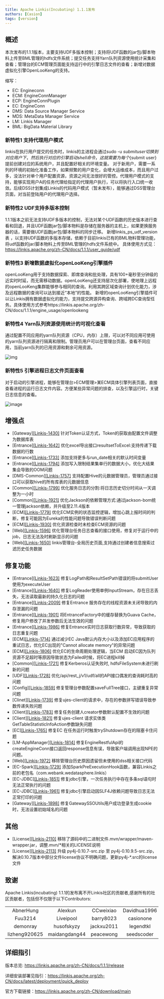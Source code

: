 ```yaml
---
title: Apache Linkis(Incubating) 1.1.1发布
authors: [Casion]
tags: [version]
---
```


## 概述
本次发布的1.1.1版本，主要支持UDF多版本控制；支持将UDF函数的jar包/脚本物料上传至BML管理的hdfs文件系统；提交任务支持Yarn队列资源使用统计采集和查看；管理台的ECM管理页面能支持运行中的引擎日志文件的查看；新增对数据虚拟化引擎OpenLooKeng的支持。


缩写：
- EC: Engineconn
- ECM: EngineConnManager
- ECP: EngineConnPlugin
- EC: EngineConn
- DMS: Data Source Manager Service
- MDS: MetaData Manager Service
- LM:  Linkis Manager
- BML: BigData Material Library



### 新特性1 支持代理用户模式
linkis在执行用户提交的任务时，linkis的主进程会通过sudo -u ${submit user} 切换到对应用户下，然后执行对应的引擎启动shell命令， 这就需要为每个${submit user} 提前创建对应的系统用户，并且配置好相关的环境变量。 
对于新用户，需要一系列的环境的初始化准备工作，如果频繁的用户变化，会增大运维成本，而且用户过多，没法针对单个用户配置资源，资源之间无法很好的管控。代理用户模式的支持，能够实现用户A的任务代理给指定的代理用户执行，可以将执行入口统一收敛。后续DSS计划集成Linkis的代码用户模式（暂未发布），能够通过DSS管理台页面，对当前登陆用户的代理用户选择。


### 新特性2 UDF支持多版本控制
1.1.1版本之前无法支持UDF多版本的控制，无法对某个UDF函数的历史版本进行查看和回退，并且UDF函数jar包/脚本物料是存储在服务器的主机上，如果更换服务器的话，需要做UDF函数jar包/脚本物料的同步迁移。
新增linkis_ps_udf_version表 ，以支持UDF函数的多版本存储，依赖于目前linkis已有的BML物料管理功能，将udf函数的jar/脚本物料上传至BML管理的hdfs文件系统中。
具体使用方式见：https://linkis.apache.org/zh-CN/docs/1.1.1/user_guide/udf

### 新特性3 新增数据虚拟化openLooKeng引擎插件
openLooKeng用于支持数据探索、即席查询和批处理，具有100+毫秒至分钟级的近实时时延，而无需移动数据。openLooKeng还支持层次化部署，使地理上远程的openLooKeng集群能够参与相同的查询。利用其跨区域查询计划优化能力，涉及远程数据的查询可以达到接近“本地”的性能。 
新增的openLooKeng引擎插件可以让Linkis拥有数据虚拟化的能力，支持提交跨源异构查询、跨域跨DC查询型任务。具体使用方式参考https://linkis.apache.org/zh-CN/docs/1.1.1/engine_usage/openlookeng

### 新特性4 Yarn队列资源使用统计的可视化查看
通过配置不同应用的yarn队列资源（CPU，内存）上限，可以对不同应用可使用的yarn队列资源进行隔离和限制。管理员用户可以在管理台页面，查看不同应用，当前yarn队列的已用资源和剩余可用资源。

![img](https://user-images.githubusercontent.com/7869972/168034769-7a4f9a69-eabc-4c17-a056-ef62132bd727.png)

### 新特性5 引擎进程日志文件页面查看
对于启动的引擎进程，能够在管理台>ECM管理>某ECM具体引擎列表页面，直接查看进程的运行日志文件内容。方便某些异常问题的排查，以及引擎运行时，关键日志信息的查看。

![image](https://user-images.githubusercontent.com/7869972/168042702-1d0f998d-59d8-4a19-8803-a2a913bd4e5f.png)

## 增强点

* \[Gateway][[Linkis-1430]](https://github.com/apache/incubator-linkis/issues/1430) 针对Token认证方式，Token的获取由配置文件调整为数据库表
* \[Entrance][[Linkis-1642]](https://github.com/apache/incubator-linkis/pull/1642) 优化excel导出接口resultsetToExcel:支持传递下载数据的行数
* \[Entrance][[Linkis-1733]](https://github.com/apache/incubator-linkis/pull/1733) 添加支持更多与run_date相关的默认时间变量
* \[Entrance][[Linkis-1794]](https://github.com/apache/incubator-linkis/pull/1794) 添加写入限制结果集单行的数据大小，优化大结果集会导致的OOM问题
* \[DMS-Common][[Linkis-1757]](https://github.com/apache/incubator-linkis/issues/1757) 支持配置Hive的元数据管理员，管理员通过接口可以获取hive的所有库表的元数据信息
* \[Common][[Linkis-1799]](https://github.com/apache/incubator-linkis/pull/1799) 优化服务日志的分割:将日志历史切分时间从一天调整为一小时
* \[Common][[Linkis-1921]](https://github.com/apache/incubator-linkis/pull/1921)  优化Jackson的依赖管理方式:通过jackson-bom统一管理jackson依赖，并升级至2.11.4版本
* \[ECM][[Linkis-1779]](https://github.com/apache/incubator-linkis/issues/1779) 优化ECM实例的状态监控逻辑，增加心跳上报时间的判断，修复可能因为Eureka的性能问题导致错误判断问题
* \[ECM][[Linkis-1930]](https://github.com/apache/incubator-linkis/pull/1930) 优化资源检查时未检查ECM资源的问题
* \[Web][[Linkis-1596]](https://github.com/apache/incubator-linkis/issues/1596) 优化管理台任务日志查看的接口使用，修复对于运行中的job，日志无法及时刷新显示的问题
* \[Web][[Linkis-1650]](https://github.com/apache/incubator-linkis/issues/1650) linkis管理台-全局历史页面,支持通过创建者信息搜索过滤历史任务数据


## 修复功能

* \[Entrance][[Linkis-1623]](https://github.com/apache/incubator-linkis/issues/1623)  修复LogPath和ResultSetPath错误的将submitUser使用为executeUser
* \[Entrance][[Linkis-1640]](https://github.com/apache/incubator-linkis/issues/1640)  修复LogReader使用单例InputStream，存在日志丢失，无法读取最新的持久化日志的问题
* \[Entrance][[Linkis-2009]](https://github.com/apache/incubator-linkis/issues/2009) 修复Entrance 服务存在的线程资源未关闭导致的内存泄漏的问题
* \[Entrance][[Linkis-1901]](https://github.com/apache/incubator-linkis/issues/1901) 将EntranceFactory中的缓存替换为Guava Cache，修复用户修改了并发参数后无法生效的问题
* \[Entrance][[Linkis-1986]](https://github.com/apache/incubator-linkis/issues/1986) 修复Entrance实时日志获取行数异常，导致获取的日志重复问题
* \[ECM][[Linkis-1714]](https://github.com/apache/incubator-linkis/pull/1714) 通过减少EC Java默认内存大小以及添加EC应用程序的重试日志，优化EC出现的"Cannot allocate memory"的异常问题 
* \[ECM][[Linkis-1806]](https://github.com/apache/incubator-linkis/pull/1806) 优化EC的生命周期处理逻辑，当ECM 启动EC因为队列资源不足超时等原因导致状态为Failed时候，将EC进程kill掉
* \[Common][[Linkis-1721]](https://github.com/apache/incubator-linkis/pull/1721)   修复Kerberos认证失败时, hdfsFileSystem未进行刷新的问题
* \[UDF][[Linkis-1728]](https://github.com/apache/incubator-linkis/pull/1728)  优化/api/rest_j/v1/udf/all的API接口偶发的查询耗时高的问题
* \[Config][[Linkis-1859]](https://github.com/apache/incubator-linkis/issues/1859) 修复管理台参数配置saveFullTree接口，主键重复异常问题
* \[Clinet][[Linkis-1739]](https://github.com/apache/incubator-linkis/pull/1739) 修复ujes-client的请求中，存在的参数拼写错误导致参数传递失败问题
* \[Client][[Linkis-1783]](https://github.com/apache/incubator-linkis/pull/1783) 修复任务创建人creator参数默认配置不生效的问题 
* \[Client][[Linkis-1821]](https://github.com/apache/incubator-linkis/pull/1821)  修复ujes-client 请求实体类GetTableStatisticInfoAction参数缺失问题
* \[EC][[Linkis-1765]](https://github.com/apache/incubator-linkis/issues/1765) 修复EC 在任务运行时触发tryShutdown存在的阻塞卡住问题
* \[LM-AppManager][[Linkis-1814]](https://github.com/apache/incubator-linkis/pull/1814) 修复EngineRestfulApi的createEngineConn接口返回response信息有误，导致客户端调用出现NPE的问题。
* \[Web][[Linkis-1972]](https://github.com/apache/incubator-linkis/pull/1972) 移除管理台历史原因遗留但未使用的dss相关接口代码
* \[EC-Spark][[Linkis-1729]](https://github.com/apache/incubator-linkis/pull/1729) 添加SparkPreExecutionHook函数，兼容Linkis之前的老包名（com.webank.wedatasphere.linkis）
* \[EC-JDBC][[Linkis-1851]](https://github.com/apache/incubator-linkis/issues/1851) 修复jdbc引擎，一次任务执行中存在多条sql语句时无法正常执行的问题
* \[EC-JDBC][[Linkis-1961]](https://github.com/apache/incubator-linkis/issues/1851) 修复jdbc引擎启动因SLF4J依赖问题导致日志无法正常打印的问题
* \[Gateway][[Linkis-1898]](https://github.com/apache/incubator-linkis/pull/1898)  修复GatewaySSOUtils用户成功登录生成cookie时，无法设置初始域名的问题

## 其他
* \[License][[Linkis-2110]](https://github.com/apache/incubator-linkis/issues/2110) 移除了源码中的二进制文件.mvn/wrapper/maven-wrapper.jar，调整.mvn/*相关的LICENSE说明
* \[License][[Linkis-2113]](https://github.com/apache/incubator-linkis/pull/2113) 升级 py4j-0.10.7-src.zip 至 py4j-0.10.9.5-src.zip，解决0.10.7版本中部分文件license协议不明确问题，更新py4j-*.src的license文件


## 致谢 

Apache Linkis(incubating) 1.1.1的发布离不开Linkis社区的贡献者,感谢所有的社区贡献者，包括但不仅限于以下Contributors: 

<table align="center">
    <tr>
        <td align="center">AbnerHung</td>
        <td align="center">Alexkun</td>
        <td align="center">CCweixiao</td>
        <td align="center">Davidhua1996</td>
    </tr>
    <tr>
        <td align="center">Fuu3214</td>
        <td align="center">Liveipool</td>
        <td align="center">barry8023</td>
        <td align="center">casionone</td>
    </tr>
    <tr>
        <td align="center">demonray</td>
        <td align="center">husofskyzy</td>
        <td align="center">jackxu2011</td>
        <td align="center">legendtkl</td>
    </tr>
    <tr>
        <td align="center">lizheng920625</td>
        <td align="center">maidangdang44</td>
        <td align="center">peacewong</td>
        <td align="center">seedscoder</td>
    </tr>    
</table>

## 详细指引
版本总览: https://linkis.apache.org/zh-CN/docs/1.1.1/release

详细安装部署见指引：https://linkis.apache.org/zh-CN/docs/latest/deployment/quick_deploy

官方下载链接：https://linkis.apache.org/zh-CN/download/main
